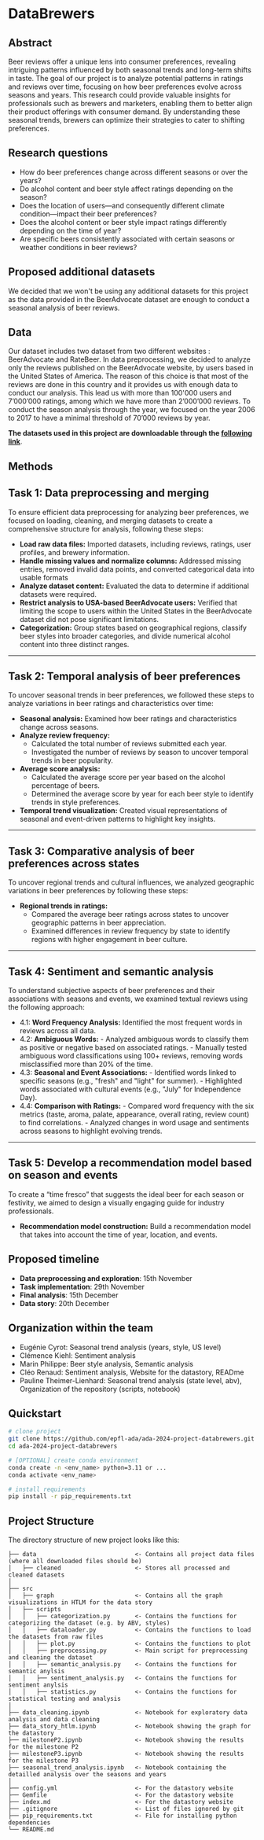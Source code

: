 # DataBrewers

## Abstract
Beer reviews offer a unique lens into consumer preferences, revealing intriguing patterns influenced by both seasonal trends and long-term shifts in taste. The goal of our project is to analyze potential patterns in ratings and reviews over time, focusing on how beer preferences evolve across seasons and years. This research could provide valuable insights for professionals such as brewers and marketers, enabling them to better align their product offerings with consumer demand. By understanding these seasonal trends, brewers can optimize their strategies to cater to shifting preferences.

## Research questions
- How do beer preferences change across different seasons or over the years?
- Do alcohol content and beer style affect ratings depending on the season?
- Does the location of users—and consequently different climate condition—impact their beer preferences?
- Does the alcohol content or beer style impact ratings differently depending on the time of year? 
- Are specific beers consistently associated with certain seasons or weather conditions in beer reviews?

## Proposed additional datasets
We decided that we won't be using any additional datasets for this project as the data provided in the BeerAdvocate dataset are enough to conduct a seasonal analysis of beer reviews.

## Data 
Our dataset includes two dataset from two different websites : BeerAdvocate and RateBeer. In data preprocessing, we decided to analyze only the reviews published on the BeerAdvocate website, by users based in the United States of America. The reason of this choice is that most of the reviews are done in this country and it provides us with enough data to conduct our analysis. This lead us with more than 100'000 users and 7’000’000 ratings, among which we have more than 2’000’000 reviews. To conduct the season analysis through the year, we focused on the year 2006 to 2017 to have a minimal threshold of 70’000 reviews by year. 

**The datasets used in this project are downloadable through the [following link](https://drive.google.com/drive/folders/1Wz6D2FM25ydFw_-41I9uTwG9uNsN4TCF?usp=share_link)**.

## Methods

## Task 1: Data preprocessing and merging
To ensure efficient data preprocessing for analyzing beer preferences, we focused on loading, cleaning, and merging datasets to create a comprehensive structure for analysis, following these steps:

- **Load raw data files:** Imported datasets, including reviews, ratings, user profiles, and brewery information.
- **Handle missing values and normalize columns:** Addressed missing entries, removed invalid data points, and converted categorical data into usable formats
- **Analyze dataset content:** Evaluated the data to determine if additional datasets were required.
- **Restrict analysis to USA-based BeerAdvocate users:** Verified that limiting the scope to users within the United States in the BeerAdvocate dataset did not pose significant limitations.
- **Categorization:** Group states based on geographical regions, classify beer styles into broader categories, and divide numerical alcohol content into three distinct ranges.
---

## Task 2: Temporal analysis of beer preferences
To uncover seasonal trends in beer preferences, we followed these steps to analyze variations in beer ratings and characteristics over time:

- **Seasonal analysis:** Examined how beer ratings and characteristics change across seasons.
- **Analyze review frequency:**
    - Calculated the total number of reviews submitted each year.
    - Investigated the number of reviews by season to uncover temporal trends in beer popularity.
- **Average score analysis:**
    - Calculated the average score per year based on the alcohol percentage of beers.
    - Determined the average score by year for each beer style to identify trends in style preferences.
- **Temporal trend visualization:** Created visual representations of seasonal and event-driven patterns to highlight key insights.

---

## Task 3: Comparative analysis of beer preferences across states
To uncover regional trends and cultural influences, we analyzed geographic variations in beer preferences by following these steps:

- **Regional trends in ratings:**
    - Compared the average beer ratings across states to uncover geographic patterns in beer appreciation.
    - Examined differences in review frequency by state to identify regions with higher engagement in beer culture.

---

## Task 4: Sentiment and semantic analysis
To understand subjective aspects of beer preferences and their associations with seasons and events, we examined textual reviews using the following approach:

- 4.1: **Word Frequency Analysis:** Identified the most frequent words in reviews across all data.
- 4.2: **Ambiguous Words:**
        - Analyzed ambiguous words to classify them as positive or negative based on associated ratings.
        - Manually tested ambiguous word classifications using 100+ reviews, removing words misclassified more than 20% of the time.
- 4.3: **Seasonal and Event Associations:**
        - Identified words linked to specific seasons (e.g., "fresh" and "light" for summer).
        - Highlighted words associated with cultural events (e.g., "July" for Independence Day).
- 4.4: **Comparison with Ratings:**
        - Compared word frequency with the six metrics (taste, aroma, palate, appearance, overall rating, review count) to find correlations.
        - Analyzed changes in word usage and sentiments across seasons to highlight evolving trends.

---

## Task 5: Develop a recommendation model based on season and events
To create a “time fresco” that suggests the ideal beer for each season or festivity, we aimed to design a visually engaging guide for industry professionals.

- **Recommendation model construction:** Build a recommendation model that takes into account the time of year, location, and events.

## Proposed timeline

- **Data preprocessing and exploration**: 15th November
- **Task implementation**: 29th November
- **Final analysis**: 15th December
- **Data story**: 20th December

## Organization within the team
- Eugénie Cyrot: Seasonal trend analysis (years, style, US level)
- Clémence Kiehl: Sentiment analysis 
- Marin Philippe: Beer style analysis, Semantic analysis
- Cléo Renaud: Sentiment analysis, Website for the datastory, READme
- Pauline Theimer-Lienhard: Seasonal trend analysis (state level, abv), Organization of the repository (scripts, notebook)



## Quickstart

```bash
# clone project
git clone https://github.com/epfl-ada/ada-2024-project-databrewers.git
cd ada-2024-project-databrewers

# [OPTIONAL] create conda environment
conda create -n <env_name> python=3.11 or ...
conda activate <env_name>

# install requirements
pip install -r pip_requirements.txt
```

## Project Structure

The directory structure of new project looks like this:

```
├── data                            <- Contains all project data files (where all downloaded files should be)
│   ├── cleaned                     <- Stores all processed and cleaned datasets
│
├── src                         
│   ├── graph                       <- Contains all the graph visualizations in HTLM for the data story
│   ├── scripts     
│   │   ├── categorization.py       <- Contains the functions for categorizing the dataset (e.g. by ABV, styles)
│   │   ├── dataloader.py           <- Contains the functions to load the datasets from raw files
│   │   ├── plot.py                 <- Contains the functions to plot
│   │   ├── preprocessing.py        <- Main script for preprocessing and cleaning the dataset
│   │   ├── semantic_analysis.py    <- Contains the functions for semantic anylsis
│   │   ├── sentiment_analysis.py   <- Contains the functions for sentiment anylsis
│   │   ├── statistics.py           <- Contains the functions for statistical testing and analysis
│
├── data_cleaning.ipynb             <- Notebook for exploratory data analysis and data cleaning
├── data_story_htlm.ipynb           <- Notebook showing the graph for the datastory
├── milestoneP2.ipynb               <- Notebook showing the results for the milestone P2
├── milestoneP3.ipynb               <- Notebook showing the results for the milestone P3
├── seasonal_trend_analysis.ipynb   <- Notebook containing the detailled analysis over the seasons and years
│
├── config.yml                      <- For the datastory website
├── Gemfile                         <- For the datastory website
├── index.md                        <- For the datastory website
├── .gitignore                      <- List of files ignored by git
├── pip_requirements.txt            <- File for installing python dependencies
└── README.md
```


